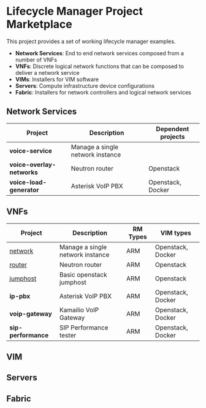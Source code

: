 # Lifecycle Manager Project Marketplace

This project provides a set of working lifecycle manager examples. 

* **Network Services**: End to end network services composed from a number of VNFs
* **VNFs**: Discrete logical network functions that can be composed to deliver a network service
* **VIMs**: Installers for VIM software
* **Servers**: Compute infrastructure device configurations
* **Fabric**: Installers for network controllers and logical network services

## Network Services

| Project                    | Description                                              | Dependent projects    | 
|----------------------------|----------------------------------------------------------|-----------------------|
| **voice-service**          | Manage a single network instance                         |                       |
| **voice-overlay-networks** | Neutron router                                           | Openstack             |
| **voice-load-generator**   | Asterisk VoIP PBX                                        | Openstack, Docker     | 

## VNFs

| Project                                | Description                           | RM Types  | VIM types         | 
|----------------------------------------|---------------------------------------|-----------|-------------------|
| [network](/vnfs/network/Readme.md)     | Manage a single network instance      | ARM       | Openstack, Docker |
| [router](/vnfs/router/Readme.md)       | Neutron router                        | ARM       | Openstack         |
| [jumphost](/vnfs/jumphost/Readme.md)   | Basic openstack jumphost              | ARM       | Openstack         |
| **ip-pbx**                             | Asterisk VoIP PBX                     | ARM       | Openstack, Docker |
| **voip-gateway**                       | Kamailio VoIP Gateway                 | ARM       | Openstack, Docker |
| **sip-performance**                    | SIP Performance tester                | ARM       | Openstack, Docker |

## VIM


## Servers


## Fabric

